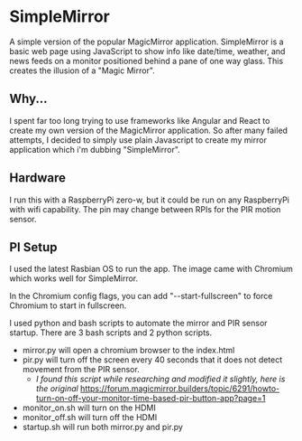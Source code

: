 # SimpleMirror
A simple version of the popular MagicMirror application.
SimpleMirror is a basic web page using JavaScript to show info like date/time, weather, and news feeds on a monitor positioned behind a pane of one way glass.
This creates the illusion of a "Magic Mirror".

## Why...
I spent far too long trying to use frameworks like Angular and React to create my own version of the MagicMirror application.
So after many failed attempts, I decided to simply use plain Javascript to create my mirror application which i'm dubbing "SimpleMirror".

## Hardware
I run this with a RaspberryPi zero-w, but it could be run on any RaspberryPi with wifi capability. The pin may change between RPIs for the PIR motion sensor.

## PI Setup
I used the latest Rasbian OS to run the app. The image came with Chromium which works well for SimpleMirror.

In the Chromium config flags, you can add "--start-fullscreen" to force Chromium to start in fullscreen.

I used python and bash scripts to automate the mirror and PIR sensor startup.
There are 3 bash scripts and 2 python scripts.
* mirror.py will open a chromium browser to the index.html
* pir.py will turn off the screen every 40 seconds that it does not detect movement from the PIR sensor.
    * *I found this script while researching and modified it slightly, here is the original* https://forum.magicmirror.builders/topic/6291/howto-turn-on-off-your-monitor-time-based-pir-button-app?page=1
* monitor_on.sh will turn on the HDMI
* monitor_off.sh will turn off the HDMI
* startup.sh will run both mirror.py and pir.py

